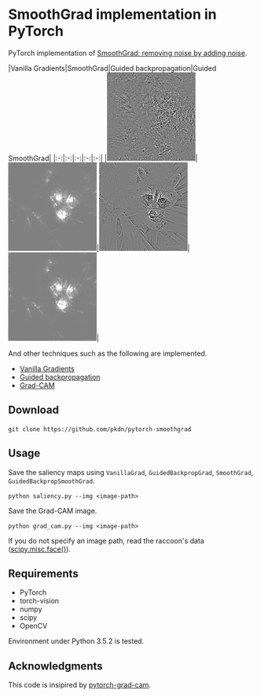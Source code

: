 # SmoothGrad implementation in PyTorch

PyTorch implementation of [SmoothGrad: removing noise by adding noise](https://arxiv.org/abs/1706.03825).

|Vanilla Gradients|SmoothGrad|Guided backpropagation|Guided SmoothGrad|
|:-:|:-:|:-:|:-:|:-:|
|<img src="result/grad/vanilla_grad.jpg" width="180px">|<img src="result/grad/smooth_grad.jpg" width="180px">|<img src="result/grad/guided_grad.jpg" width="180px">|<img src="result/grad/guided_smooth_grad.jpg" width="180px">|

And other techniques such as the following are implemented.

+ [Vanilla Gradients](https://arxiv.org/abs/1312.6034)
+ [Guided backpropagation](https://arxiv.org/abs/1412.6806)
+ [Grad-CAM](https://arxiv.org/abs/1610.02391)

## Download
```
git clone https://github.com/pkdn/pytorch-smoothgrad
```

## Usage

Save the saliency maps using `VanillaGrad`, `GuidedBackpropGrad`, `SmoothGrad`, `GuidedBackpropSmoothGrad`.

```
python saliency.py --img <image-path>
```

Save the Grad-CAM image.

```
python grad_cam.py --img <image-path>
```

If you do not specify an image path, read the raccoon's data ([scipy.misc.face()](https://docs.scipy.org/doc/scipy-0.18.1/reference/generated/scipy.misc.face.htmlM)).

## Requirements

+ PyTorch
+ torch-vision
+ numpy
+ scipy
+ OpenCV

Environment under Python 3.5.2 is tested.

## Acknowledgments

This code is insipired by [pytorch-grad-cam](https://github.com/jacobgil/pytorch-grad-cam).
